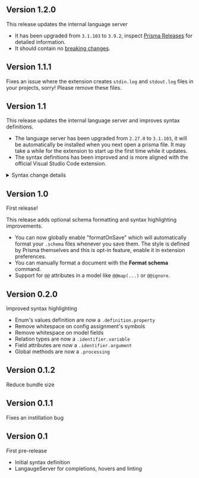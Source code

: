 ## Version 1.2.0

This release updates the internal language server

- It has been upgraded from `3.1.103` to `3.9.2`,
  inspect [Prisma Releases](https://github.com/prisma/prisma/releases) for detailed information.
- It should contain no [breaking changes](https://www.prisma.io/docs/about/prisma/releases).

## Version 1.1.1

Fixes an issue where the extension creates `stdin.log` and `stdout.log` files
in your projects, sorry! Please remove these files.

## Version 1.1

This release updates the internal language server and improves syntax definitions.

- The language server has been upgraded from `2.27.0` to `3.1.103`,
  it will be automatically be installed when you next open a prisma file.
  It may take a while for the extension to start up the first time while it updates.
- The syntax definitions has been improved and is more aligned with the official
  Visual Studio Code extension.

<details>
<summary>Syntax change details</summary>

- Assignment's name is now `pcl.definition.property`
- Model-field's name is now `pcl.definition.property`
- Primitive types now match exact words, e.g. a `Interval` relation doesn't highlight `Int`
- Optional/array operators are now a `pcl.operator`
- Field attributes are now `pcl.identifier.decorator`
- Named parameters are now `pcl.identifier.argument`
- Builtins (e.g. `now()`) are now `pcl.identifier.type.builtin`
- Variables are now `pcl.identifier.constant`

</details>

## Version 1.0

First release!

This release adds optional schema formatting and syntax highlighting improvements.

- You can now globally enable "formatOnSave" which will automatically
  format your `.schema` files whenever you save them.
  The style is defined by Prisma themselves and
  this is opt-in feature, enable it in extension preferences.
- You can manually format a document with the **Format schema** command.
- Support for `@@` attributes in a model like `@@map(...)` or `@@ignore`.

## Version 0.2.0

Improved syntax highlighting

- Enum's values definition are now a `.definition.property`
- Remove whitespace on config assignment's symbols
- Remove whitespace on model fields
- Relation types are now a `.identifier.variable`
- Field attributes are now a `.identifier.argument`
- Global methods are now a `.processing`

## Version 0.1.2

Reduce bundle size

## Version 0.1.1

Fixes an instillation bug

## Version 0.1

First pre-release

- Initial syntax definition
- LangaugeServer for completions, hovers and linting
